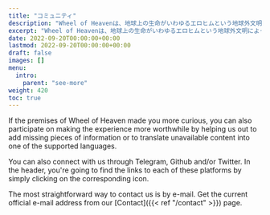 ```yaml
---
title: "コミュニティ"
description: "Wheel of Heavenは、地球上の生命がいわゆるエロヒムという地球外文明によって知的に設計されたという仮説を探求する知識ベースです。"
excerpt: "Wheel of Heavenは、地球上の生命がいわゆるエロヒムという地球外文明によって知的に設計されたという仮説を探求する知識ベースです。"
date: 2022-09-20T00:00:00+00:00
lastmod: 2022-09-20T00:00:00+00:00
draft: false
images: []
menu:
  intro:
    parent: "see-more"
weight: 420
toc: true
---
```


If the premises of Wheel of Heaven made you more curious, you can also participate on making the experience more worthwhile by helping us out to add missing pieces of information or to translate unavailable content into one of the supported languages.

You can also connect with us through Telegram, Github and/or Twitter. In the header, you're going to find the links to each of these platforms by simply clicking on the corresponding icon.

The most straightforward way to contact us is by e-mail. Get the current official e-mail address from our [Contact]({{< ref "/contact" >}}) page.

